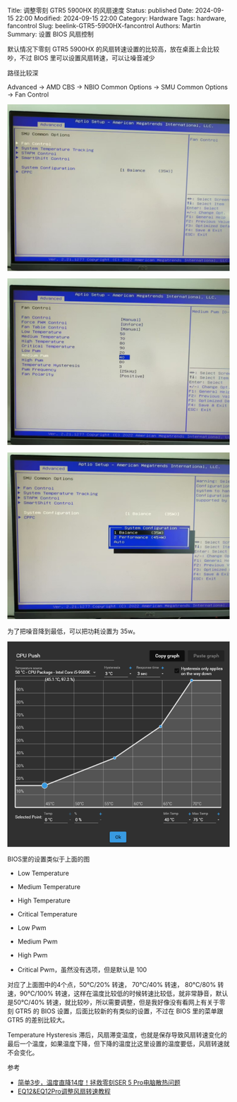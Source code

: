 Title: 调整零刻 GTR5 5900HX 的风扇速度
Status: published
Date: 2024-09-15 22:00
Modified: 2024-09-15 22:00
Category: Hardware
Tags: hardware, fancontrol
Slug: beelink-GTR5-5900HX-fancontrol
Authors: Martin
Summary: 设置 BIOS 风扇控制

默认情况下零刻 GTR5 5900HX 的风扇转速设置的比较高，放在桌面上会比较吵，不过 BIOS 里可以设置风扇转速，可以让噪音减少

路径比较深

Advanced -> AMD CBS -> NBIO Common Options -> SMU Common Options -> Fan Control


![beelink-GTR5-BIOS-1](../images/beelink-GTR5-BIOS-1.jpg)

![beelink-GTR5-BIOS-2](../images/beelink-GTR5-BIOS-2.jpg)

![beelink-GTR5-BIOS-3](../images/beelink-GTR5-BIOS-3.jpg)


为了把噪音降到最低，可以把功耗设置为 35w。


![fancontrol](../images/fancontrol.png)

BIOS里的设置类似于上面的图

* Low Temperature
* Medium Temperature
* High Temperature
* Critical Temperature


* Low Pwm
* Medium Pwm
* High Pwm
* Critical Pwm，虽然没有选项，但是默认是 100

对应了上面图中的4个点，50°C/20% 转速， 70°C/40% 转速， 80°C/80% 转速，90°C/100% 转速，这样在温度比较低的时候转速比较低，就非常静音，默认是50°C/40% 转速，就比较吵，所以需要调整，但是我好像没有看网上有关于零刻 GTR5 的 BIOS 设置，后面比较新的有类似的设置，不过在 BIOS 里的菜单跟 GTR5 的差别比较大。

Temperature Hysteresis 滞后，风扇滞变温度，也就是保存导致风扇转速变化的最后一个温度，如果温度下降，但下降的温度比这里设置的温度要低，风扇转速就不会变化。

参考 
* [简单3步，温度直降14度！拯救零刻SER 5 Pro电脑散热问题 ](https://post.smzdm.com/p/a8x2n2mn/)
* [EQ12&EQ12Pro调整风扇转速教程](https://blog.csdn.net/u012514495/article/details/130546000)


